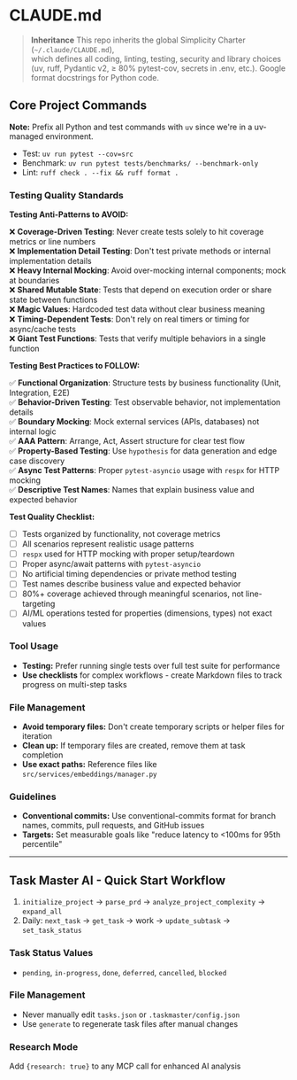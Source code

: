# CLAUDE.md

> **Inheritance**
> This repo inherits the global Simplicity Charter (`~/.claude/CLAUDE.md`),  
> which defines all coding, linting, testing, security and library choices  
> (uv, ruff, Pydantic v2, ≥ 80% pytest-cov, secrets in .env, etc.).
> Google format docstrings for Python code.

## Core Project Commands

**Note:** Prefix all Python and test commands with `uv` since we're in a uv-managed environment.

- Test: `uv run pytest --cov=src`
- Benchmark: `uv run pytest tests/benchmarks/ --benchmark-only`
- Lint: `ruff check . --fix && ruff format .`

### Testing Quality Standards

**Testing Anti-Patterns to AVOID:**

❌ **Coverage-Driven Testing**: Never create tests solely to hit coverage metrics or line numbers  
❌ **Implementation Detail Testing**: Don't test private methods or internal implementation details  
❌ **Heavy Internal Mocking**: Avoid over-mocking internal components; mock at boundaries  
❌ **Shared Mutable State**: Tests that depend on execution order or share state between functions  
❌ **Magic Values**: Hardcoded test data without clear business meaning  
❌ **Timing-Dependent Tests**: Don't rely on real timers or timing for async/cache tests  
❌ **Giant Test Functions**: Tests that verify multiple behaviors in a single function

**Testing Best Practices to FOLLOW:**

✅ **Functional Organization**: Structure tests by business functionality (Unit, Integration, E2E)  
✅ **Behavior-Driven Testing**: Test observable behavior, not implementation details  
✅ **Boundary Mocking**: Mock external services (APIs, databases) not internal logic  
✅ **AAA Pattern**: Arrange, Act, Assert structure for clear test flow  
✅ **Property-Based Testing**: Use `hypothesis` for data generation and edge case discovery  
✅ **Async Test Patterns**: Proper `pytest-asyncio` usage with `respx` for HTTP mocking  
✅ **Descriptive Test Names**: Names that explain business value and expected behavior

**Test Quality Checklist:**

- [ ] Tests organized by functionality, not coverage metrics
- [ ] All scenarios represent realistic usage patterns
- [ ] `respx` used for HTTP mocking with proper setup/teardown
- [ ] Proper async/await patterns with `pytest-asyncio`
- [ ] No artificial timing dependencies or private method testing
- [ ] Test names describe business value and expected behavior
- [ ] 80%+ coverage achieved through meaningful scenarios, not line-targeting
- [ ] AI/ML operations tested for properties (dimensions, types) not exact values

### Tool Usage

- **Testing:** Prefer running single tests over full test suite for performance
- **Use checklists** for complex workflows - create Markdown files to track progress on multi-step tasks

### File Management

- **Avoid temporary files:** Don't create temporary scripts or helper files for iteration
- **Clean up:** If temporary files are created, remove them at task completion
- **Use exact paths:** Reference files like `src/services/embeddings/manager.py`

### Guidelines

- **Conventional commits:** Use conventional-commits format for branch names, commits, pull requests, and GitHub issues
- **Targets:** Set measurable goals like "reduce latency to <100ms for 95th percentile"

---

## Task Master AI - Quick Start Workflow

1. `initialize_project` → `parse_prd` → `analyze_project_complexity` → `expand_all`
2. Daily: `next_task` → `get_task` → work → `update_subtask` → `set_task_status`

### Task Status Values

- `pending`, `in-progress`, `done`, `deferred`, `cancelled`, `blocked`

### File Management

- Never manually edit `tasks.json` or `.taskmaster/config.json`
- Use `generate` to regenerate task files after manual changes

### Research Mode

Add `{research: true}` to any MCP call for enhanced AI analysis
